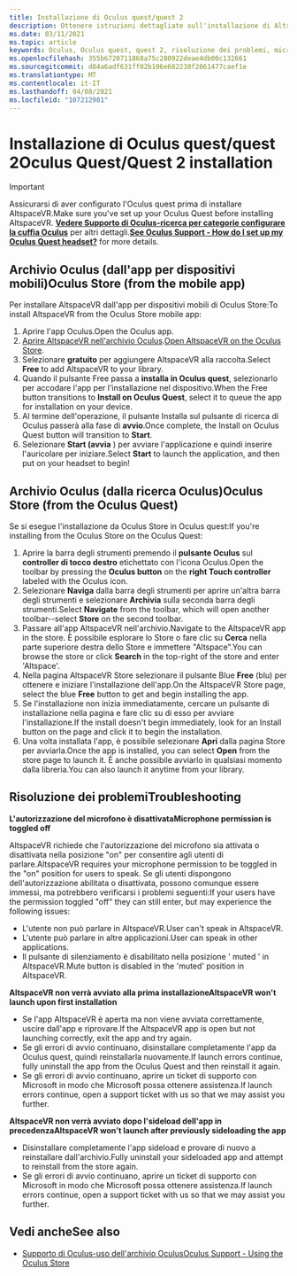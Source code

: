 ```yaml
---
title: Installazione di Oculus quest/quest 2
description: Ottenere istruzioni dettagliate sull'installazione di AltspaceVR nei dispositivi Oculus quest dall'app per dispositivi mobili o dall'archivio Oculus.
ms.date: 03/11/2021
ms.topic: article
keywords: Oculus, Oculus quest, quest 2, risoluzione dei problemi, microfono, supporto
ms.openlocfilehash: 355b6720711868a75c280922deae4db00c132661
ms.sourcegitcommit: d84a6adf631ff02b106e682238f2861477caef1e
ms.translationtype: MT
ms.contentlocale: it-IT
ms.lasthandoff: 04/08/2021
ms.locfileid: "107212981"
---
```

# <a name="oculus-questquest-2-installation"></a><span data-ttu-id="9ec65-104">Installazione di Oculus quest/quest 2</span><span class="sxs-lookup"><span data-stu-id="9ec65-104">Oculus Quest/Quest 2 installation</span></span>

> [!IMPORTANT]
> <span data-ttu-id="9ec65-105">Assicurarsi di aver configurato l'Oculus quest prima di installare AltspaceVR.</span><span class="sxs-lookup"><span data-stu-id="9ec65-105">Make sure you've set up your Oculus Quest before installing AltspaceVR.</span></span> <span data-ttu-id="9ec65-106">**[Vedere Supporto di Oculus-ricerca per categorie configurare la cuffia Oculus](https://support.oculus.com/855551644803876/#faq_525406631321134)** per altri dettagli.</span><span class="sxs-lookup"><span data-stu-id="9ec65-106">**[See Oculus Support - How do I set up my Oculus Quest headset?](https://support.oculus.com/855551644803876/#faq_525406631321134)** for more details.</span></span>

## <a name="oculus-store-from-the-mobile-app"></a><span data-ttu-id="9ec65-107">Archivio Oculus (dall'app per dispositivi mobili)</span><span class="sxs-lookup"><span data-stu-id="9ec65-107">Oculus Store (from the mobile app)</span></span>

<span data-ttu-id="9ec65-108">Per installare AltspaceVR dall'app per dispositivi mobili di Oculus Store:</span><span class="sxs-lookup"><span data-stu-id="9ec65-108">To install AltspaceVR from the Oculus Store mobile app:</span></span>

1. <span data-ttu-id="9ec65-109">Aprire l'app Oculus.</span><span class="sxs-lookup"><span data-stu-id="9ec65-109">Open the Oculus app.</span></span>
2. <span data-ttu-id="9ec65-110">[Aprire AltspaceVR nell'archivio Oculus](https://www.oculus.com/experiences/quest/2133027990157329/).</span><span class="sxs-lookup"><span data-stu-id="9ec65-110">[Open AltspaceVR on the Oculus Store](https://www.oculus.com/experiences/quest/2133027990157329/).</span></span>
3. <span data-ttu-id="9ec65-111">Selezionare **gratuito** per aggiungere AltspaceVR alla raccolta.</span><span class="sxs-lookup"><span data-stu-id="9ec65-111">Select **Free** to add AltspaceVR to your library.</span></span> 
4. <span data-ttu-id="9ec65-112">Quando il pulsante Free passa a **installa in Oculus quest**, selezionarlo per accodare l'app per l'installazione nel dispositivo.</span><span class="sxs-lookup"><span data-stu-id="9ec65-112">When the Free button transitions to **Install on Oculus Quest**, select it to queue the app for installation on your device.</span></span>
5. <span data-ttu-id="9ec65-113">Al termine dell'operazione, il pulsante Installa sul pulsante di ricerca di Oculus passerà alla fase di **avvio**.</span><span class="sxs-lookup"><span data-stu-id="9ec65-113">Once complete, the Install on Oculus Quest button will transition to **Start**.</span></span> 
6. <span data-ttu-id="9ec65-114">Selezionare **Start (avvia** ) per avviare l'applicazione e quindi inserire l'auricolare per iniziare.</span><span class="sxs-lookup"><span data-stu-id="9ec65-114">Select **Start** to launch the application, and then put on your headset to begin!</span></span>

## <a name="oculus-store-from-the-oculus-quest"></a><span data-ttu-id="9ec65-115">Archivio Oculus (dalla ricerca Oculus)</span><span class="sxs-lookup"><span data-stu-id="9ec65-115">Oculus Store (from the Oculus Quest)</span></span>

<span data-ttu-id="9ec65-116">Se si esegue l'installazione da Oculus Store in Oculus quest:</span><span class="sxs-lookup"><span data-stu-id="9ec65-116">If you're installing from the Oculus Store on the Oculus Quest:</span></span>

1. <span data-ttu-id="9ec65-117">Aprire la barra degli strumenti premendo il **pulsante Oculus** sul **controller di tocco destro** etichettato con l'icona Oculus.</span><span class="sxs-lookup"><span data-stu-id="9ec65-117">Open the toolbar by pressing the **Oculus button** on the **right Touch controller** labeled with the Oculus icon.</span></span>
2. <span data-ttu-id="9ec65-118">Selezionare **Naviga** dalla barra degli strumenti per aprire un'altra barra degli strumenti e selezionare **Archivia** sulla seconda barra degli strumenti.</span><span class="sxs-lookup"><span data-stu-id="9ec65-118">Select **Navigate** from the toolbar, which will open another toolbar--select **Store** on the second toolbar.</span></span>
3. <span data-ttu-id="9ec65-119">Passare all'app AltspaceVR nell'archivio.</span><span class="sxs-lookup"><span data-stu-id="9ec65-119">Navigate to the AltspaceVR app in the store.</span></span> <span data-ttu-id="9ec65-120">È possibile esplorare lo Store o fare clic su **Cerca** nella parte superiore destra dello Store e immettere "Altspace".</span><span class="sxs-lookup"><span data-stu-id="9ec65-120">You can browse the store or click **Search** in the top-right of the store and enter 'Altspace'.</span></span>
4. <span data-ttu-id="9ec65-121">Nella pagina AltspaceVR Store selezionare il pulsante Blue **Free** (blu) per ottenere e iniziare l'installazione dell'app.</span><span class="sxs-lookup"><span data-stu-id="9ec65-121">On the AltspaceVR Store page, select the blue **Free** button to get and begin installing the app.</span></span>
5. <span data-ttu-id="9ec65-122">Se l'installazione non inizia immediatamente, cercare un pulsante di installazione nella pagina e fare clic su di esso per avviare l'installazione.</span><span class="sxs-lookup"><span data-stu-id="9ec65-122">If the install doesn't begin immediately, look for an Install button on the page and click it to begin the installation.</span></span>
6. <span data-ttu-id="9ec65-123">Una volta installata l'app, è possibile selezionare **Apri** dalla pagina Store per avviarla.</span><span class="sxs-lookup"><span data-stu-id="9ec65-123">Once the app is installed, you can select **Open** from the store page to launch it.</span></span> <span data-ttu-id="9ec65-124">È anche possibile avviarlo in qualsiasi momento dalla libreria.</span><span class="sxs-lookup"><span data-stu-id="9ec65-124">You can also launch it anytime from your library.</span></span>

## <a name="troubleshooting"></a><span data-ttu-id="9ec65-125">Risoluzione dei problemi</span><span class="sxs-lookup"><span data-stu-id="9ec65-125">Troubleshooting</span></span>

<span data-ttu-id="9ec65-126">**L'autorizzazione del microfono è disattivata**</span><span class="sxs-lookup"><span data-stu-id="9ec65-126">**Microphone permission is toggled off**</span></span>

<span data-ttu-id="9ec65-127">AltspaceVR richiede che l'autorizzazione del microfono sia attivata o disattivata nella posizione "on" per consentire agli utenti di parlare.</span><span class="sxs-lookup"><span data-stu-id="9ec65-127">AltspaceVR requires your microphone permission to be toggled in the "on" position for users to speak.</span></span>  <span data-ttu-id="9ec65-128">Se gli utenti dispongono dell'autorizzazione abilitata o disattivata, possono comunque essere immessi, ma potrebbero verificarsi i problemi seguenti:</span><span class="sxs-lookup"><span data-stu-id="9ec65-128">If your users have the permission toggled "off" they can still enter, but may experience the following issues:</span></span>

<!-- Missing image -->
<!-- oculus-permissions-denymicrophone.png -->
    
* <span data-ttu-id="9ec65-129">L'utente non può parlare in AltspaceVR.</span><span class="sxs-lookup"><span data-stu-id="9ec65-129">User can't speak in AltspaceVR.</span></span>
* <span data-ttu-id="9ec65-130">L'utente può parlare in altre applicazioni.</span><span class="sxs-lookup"><span data-stu-id="9ec65-130">User can speak in other applications.</span></span>
* <span data-ttu-id="9ec65-131">Il pulsante di silenziamento è disabilitato nella posizione ' muted ' in AltspaceVR.</span><span class="sxs-lookup"><span data-stu-id="9ec65-131">Mute button is disabled in the 'muted' position in AltspaceVR.</span></span>

<span data-ttu-id="9ec65-132">**AltspaceVR non verrà avviato alla prima installazione**</span><span class="sxs-lookup"><span data-stu-id="9ec65-132">**AltspaceVR won't launch upon first installation**</span></span>

* <span data-ttu-id="9ec65-133">Se l'app AltspaceVR è aperta ma non viene avviata correttamente, uscire dall'app e riprovare.</span><span class="sxs-lookup"><span data-stu-id="9ec65-133">If the AltspaceVR app is open but not launching correctly, exit the app and try again.</span></span>
* <span data-ttu-id="9ec65-134">Se gli errori di avvio continuano, disinstallare completamente l'app da Oculus quest, quindi reinstallarla nuovamente.</span><span class="sxs-lookup"><span data-stu-id="9ec65-134">If launch errors continue, fully uninstall the app from the Oculus Quest and then reinstall it again.</span></span>
* <span data-ttu-id="9ec65-135">Se gli errori di avvio continuano, aprire un ticket di supporto con Microsoft in modo che Microsoft possa ottenere assistenza.</span><span class="sxs-lookup"><span data-stu-id="9ec65-135">If launch errors continue, open a support ticket with us so that we may assist you further.</span></span>

<span data-ttu-id="9ec65-136">**AltspaceVR non verrà avviato dopo l'sideload dell'app in precedenza**</span><span class="sxs-lookup"><span data-stu-id="9ec65-136">**AltspaceVR won't launch after previously sideloading the app**</span></span>

* <span data-ttu-id="9ec65-137">Disinstallare completamente l'app sideload e provare di nuovo a reinstallare dall'archivio.</span><span class="sxs-lookup"><span data-stu-id="9ec65-137">Fully uninstall your sideloaded app and attempt to reinstall from the store again.</span></span>
* <span data-ttu-id="9ec65-138">Se gli errori di avvio continuano, aprire un ticket di supporto con Microsoft in modo che Microsoft possa ottenere assistenza.</span><span class="sxs-lookup"><span data-stu-id="9ec65-138">If launch errors continue, open a support ticket with us so that we may assist you further.</span></span>

## <a name="see-also"></a><span data-ttu-id="9ec65-139">Vedi anche</span><span class="sxs-lookup"><span data-stu-id="9ec65-139">See also</span></span>

* [<span data-ttu-id="9ec65-140">Supporto di Oculus-uso dell'archivio Oculus</span><span class="sxs-lookup"><span data-stu-id="9ec65-140">Oculus Support - Using the Oculus Store</span></span>](https://support.oculus.com/414963819268125/)